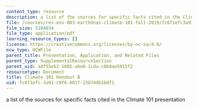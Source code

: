 ```yaml
---
content_type: resource
description: a list of the sources for specific facts cited in the Climate 101 presentation
file: /courses/res-env-003-earthdnas-climate-101-fall-2019/fc6f1efc3a91c9f6801f23b74db16df1_CC_Handout_B.pdf
file_size: 3104834
file_type: application/pdf
learning_resource_types: []
license: https://creativecommons.org/licenses/by-nc-sa/4.0/
ocw_type: OCWFile
parent_title: Presentation, Application, and Related Files
parent_type: SupplementalResourceSection
parent_uid: adf55eb2-1085-a6e8-1cda-c0b8ae5915f2
resourcetype: Document
title: Climate 101 Handout B
uid: fc6f1efc-3a91-c9f6-801f-23b74db16df1
---
```

a list of the sources for specific facts cited in the Climate 101 presentation